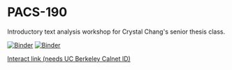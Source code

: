 # PACS-190
Introductory text analysis workshop for Crystal Chang's senior thesis class.

[![Binder](https://mybinder.org/badge.svg)](https://mybinder.org/v2/gh/ds-modules/PACS-195/master)
[![Binder](https://img.shields.io/badge/Launch-UCB%20Datahub-blue.svg)](http://datahub.berkeley.edu/user-redirect/interact?account=ds-modules&repo=PACS-190&branch=master&path=)

[Interact link (needs UC Berkeley Calnet ID)](http://datahub.berkeley.edu/user-redirect/interact?account=ds-modules&repo=PACS-190&branch=master&path=)
